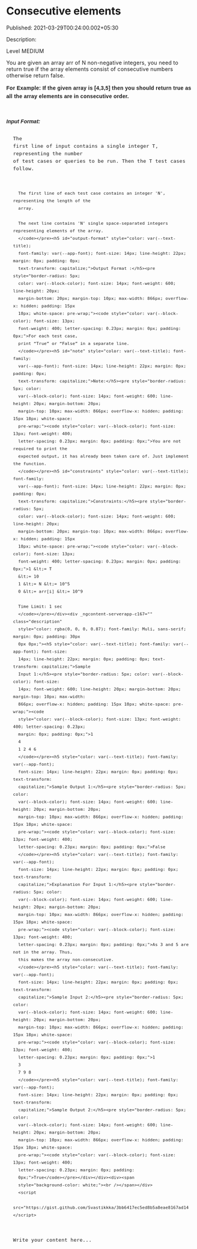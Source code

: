 # Consecutive elements

Published: 2021-03-29T00:24:00.002+05:30

Description: 
      <p><span color="var(--text-general)" face="Muli, sans-serif"
      style="background-color: white; font-size: 14px; letter-spacing:
      0.3px;">Level&nbsp;MEDIUM</span></p><p><span
      color="var(--text-general)" face="Muli, sans-serif" style="background-color: white; font-size:
      14px; letter-spacing: 0.3px;">You are given an array arr of N non-negative integers, you
      need to return true if the array elements consist of consecutive numbers otherwise return
      false.</span></p><h4
      id="for-example-if-the-given-array-is-4-3-5-then-you-should-return-true-as-all-the-array-elements-are-in-consecutive-order"
      style="color: var(--text-general); font-family: Muli, sans-serif; font-size: 14px;
      letter-spacing: 0.3px; line-height: 22px; margin: 0px; padding: 0px 0px 15px;"><span
      style="background-color: white;">For Example: If the given array is [4,3,5] then you should
      return true as all the array elements are in consecutive
      order.</span></h4><div><div _ngcontent-serverapp-c167=""
      class="description" style="color: rgba(0, 0, 0, 0.87); font-family: Muli, sans-serif; margin:
      0px; padding: 30px 0px 0px;"><h5 id="input-format" style="color: var(--text-title);
      font-family: var(--app-font); font-size: 14px; line-height: 22px; margin: 0px; padding: 0px;
      text-transform: capitalize;">Input Format:</h5><pre style="border-radius: 5px;
      color: var(--block-color); font-size: 14px; font-weight: 600; line-height: 20px;
      margin-bottom: 20px; margin-top: 10px; max-width: 866px; overflow-x: hidden; padding: 15px
      18px; white-space: pre-wrap;"><code style="color: var(--block-color); font-size: 13px;
      font-weight: 400; letter-spacing: 0.23px; margin: 0px; padding: 0px;">The first line of
      input contains a single integer T, representing the number of test cases or queries to be run.
      Then the T test cases follow.

      The first line of each test case contains an integer 'N', representing the length of the
      array.

      The next line contains 'N' single space-separated integers representing elements of the array.
      </code></pre><h5 id="output-format" style="color: var(--text-title);
      font-family: var(--app-font); font-size: 14px; line-height: 22px; margin: 0px; padding: 0px;
      text-transform: capitalize;">Output Format :</h5><pre style="border-radius: 5px;
      color: var(--block-color); font-size: 14px; font-weight: 600; line-height: 20px;
      margin-bottom: 20px; margin-top: 10px; max-width: 866px; overflow-x: hidden; padding: 15px
      18px; white-space: pre-wrap;"><code style="color: var(--block-color); font-size: 13px;
      font-weight: 400; letter-spacing: 0.23px; margin: 0px; padding: 0px;">For each test case,
      print “True” or “False” in a separate line.
      </code></pre><h5 id="note" style="color: var(--text-title); font-family:
      var(--app-font); font-size: 14px; line-height: 22px; margin: 0px; padding: 0px;
      text-transform: capitalize;">Note:</h5><pre style="border-radius: 5px; color:
      var(--block-color); font-size: 14px; font-weight: 600; line-height: 20px; margin-bottom: 20px;
      margin-top: 10px; max-width: 866px; overflow-x: hidden; padding: 15px 18px; white-space:
      pre-wrap;"><code style="color: var(--block-color); font-size: 13px; font-weight: 400;
      letter-spacing: 0.23px; margin: 0px; padding: 0px;">You are not required to print the
      expected output, it has already been taken care of. Just implement the function.
      </code></pre><h5 id="constraints" style="color: var(--text-title); font-family:
      var(--app-font); font-size: 14px; line-height: 22px; margin: 0px; padding: 0px;
      text-transform: capitalize;">Constraints:</h5><pre style="border-radius: 5px;
      color: var(--block-color); font-size: 14px; font-weight: 600; line-height: 20px;
      margin-bottom: 20px; margin-top: 10px; max-width: 866px; overflow-x: hidden; padding: 15px
      18px; white-space: pre-wrap;"><code style="color: var(--block-color); font-size: 13px;
      font-weight: 400; letter-spacing: 0.23px; margin: 0px; padding: 0px;">1 &lt;= T
      &lt;= 10
      1 &lt;= N &lt;= 10^5
      0 &lt;= arr[i] &lt;= 10^9

      Time Limit: 1 sec
      </code></pre></div><div _ngcontent-serverapp-c167="" class="description"
      style="color: rgba(0, 0, 0, 0.87); font-family: Muli, sans-serif; margin: 0px; padding: 30px
      0px 0px;"><h5 style="color: var(--text-title); font-family: var(--app-font); font-size:
      14px; line-height: 22px; margin: 0px; padding: 0px; text-transform: capitalize;">Sample
      Input 1:</h5><pre style="border-radius: 5px; color: var(--block-color); font-size:
      14px; font-weight: 600; line-height: 20px; margin-bottom: 20px; margin-top: 10px; max-width:
      866px; overflow-x: hidden; padding: 15px 18px; white-space: pre-wrap;"><code
      style="color: var(--block-color); font-size: 13px; font-weight: 400; letter-spacing: 0.23px;
      margin: 0px; padding: 0px;">1
      4
      1 2 4 6
      </code></pre><h5 style="color: var(--text-title); font-family: var(--app-font);
      font-size: 14px; line-height: 22px; margin: 0px; padding: 0px; text-transform:
      capitalize;">Sample Output 1:</h5><pre style="border-radius: 5px; color:
      var(--block-color); font-size: 14px; font-weight: 600; line-height: 20px; margin-bottom: 20px;
      margin-top: 10px; max-width: 866px; overflow-x: hidden; padding: 15px 18px; white-space:
      pre-wrap;"><code style="color: var(--block-color); font-size: 13px; font-weight: 400;
      letter-spacing: 0.23px; margin: 0px; padding: 0px;">False
      </code></pre><h5 style="color: var(--text-title); font-family: var(--app-font);
      font-size: 14px; line-height: 22px; margin: 0px; padding: 0px; text-transform:
      capitalize;">Explanation For Input 1:</h5><pre style="border-radius: 5px; color:
      var(--block-color); font-size: 14px; font-weight: 600; line-height: 20px; margin-bottom: 20px;
      margin-top: 10px; max-width: 866px; overflow-x: hidden; padding: 15px 18px; white-space:
      pre-wrap;"><code style="color: var(--block-color); font-size: 13px; font-weight: 400;
      letter-spacing: 0.23px; margin: 0px; padding: 0px;">As 3 and 5 are not in the array. Thus,
      this makes the array non-consecutive.
      </code></pre><h5 style="color: var(--text-title); font-family: var(--app-font);
      font-size: 14px; line-height: 22px; margin: 0px; padding: 0px; text-transform:
      capitalize;">Sample Input 2:</h5><pre style="border-radius: 5px; color:
      var(--block-color); font-size: 14px; font-weight: 600; line-height: 20px; margin-bottom: 20px;
      margin-top: 10px; max-width: 866px; overflow-x: hidden; padding: 15px 18px; white-space:
      pre-wrap;"><code style="color: var(--block-color); font-size: 13px; font-weight: 400;
      letter-spacing: 0.23px; margin: 0px; padding: 0px;">1
      3
      7 9 8
      </code></pre><h5 style="color: var(--text-title); font-family: var(--app-font);
      font-size: 14px; line-height: 22px; margin: 0px; padding: 0px; text-transform:
      capitalize;">Sample Output 2:</h5><pre style="border-radius: 5px; color:
      var(--block-color); font-size: 14px; font-weight: 600; line-height: 20px; margin-bottom: 20px;
      margin-top: 10px; max-width: 866px; overflow-x: hidden; padding: 15px 18px; white-space:
      pre-wrap;"><code style="color: var(--block-color); font-size: 13px; font-weight: 400;
      letter-spacing: 0.23px; margin: 0px; padding:
      0px;">True</code></pre></div></div><div><span
      style="background-color: white;"><br /></span></div>
      <script
      src="https://gist.github.com/Svastikkka/3bb6417ec5ed8b5a8eae8167ad1407a8.js"></script>

Write your content here...
